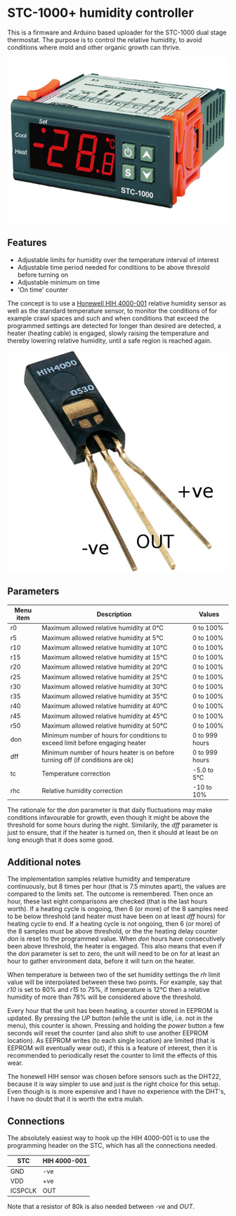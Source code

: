 STC\-1000+ humidity controller
==============================

This is a firmware and Arduino based uploader for the STC-1000 dual stage thermostat. The purpose is to control the relative humidity, to avoid conditions where mold and other organic growth can thrive.


![STC-1000](../img/STC-1000.jpg)

Features
--------

* Adjustable limits for humidity over the temperature interval of interest
* Adjustable time period needed for conditions to be above thresold before turning on
* Adjustable minimum on time
* 'On time' counter

The concept is to use a [Honewell HIH 4000-001](http://www.farnell.com/datasheets/1685535.pdf) relative humidity sensor as well as the standard temperature sensor, to monitor the conditions of for example crawl spaces and such and when conditions that exceed the programmed settings are detected for longer than desired are detected, a heater (heating cable) is engaged, slowly raising the temperature and thereby lowering relative humidity, until a safe region is reached again.

![Honewell HIH 4000-001](HIH_4000_001.jpg)

Parameters
----------

|Menu item|Description|Values|
|--------|-------|-------|
|r0|Maximum allowed relative humidity at 0°C|0 to 100%|
|r5|Maximum allowed relative humidity at 5°C|0 to 100%|
|r10|Maximum allowed relative humidity at 10°C|0 to 100%|
|r15|Maximum allowed relative humidity at 15°C|0 to 100%|
|r20|Maximum allowed relative humidity at 20°C|0 to 100%|
|r25|Maximum allowed relative humidity at 25°C|0 to 100%|
|r30|Maximum allowed relative humidity at 30°C|0 to 100%|
|r35|Maximum allowed relative humidity at 35°C|0 to 100%|
|r40|Maximum allowed relative humidity at 40°C|0 to 100%|
|r45|Maximum allowed relative humidity at 45°C|0 to 100%|
|r50|Maximum allowed relative humidity at 50°C|0 to 100%|
|don|Minimum number of hours for conditions to exceed limit before engaging heater|0 to 999 hours|
|dff|Minimum number of hours heater is on before turning off (if conditions are ok)|0 to 999 hours|
|tc|Temperature correction|-5.0 to 5°C|
|rhc|Relative humidity correction|-10 to 10%|

The rationale for the *don* parameter is that daily fluctuations may make conditions infavourable for growth, even though it might be above the threshold for some hours during the night.
Similarily, the *dff* parameter is just to ensure, that if the heater is turned on, then it should at least be on long enough that it does some good.

Additional notes
----------------

The implementation samples relative humidity and temperature continuously, but 8 times per hour (that is 7.5 minutes apart), the values are compared to the limits set. The outcome is remembered. Then once an hour, these last eight comparisons are checked (that is the last hours worth). If a heating cycle is ongoing, then 6 (or more) of the 8 samples need to be below threshold (and heater must have been on at least *dff* hours) for heating cycle to end.
If a heating cycle is not ongoing, then 6 (or more) of the 8 samples must be above threshold, or the the heating delay counter *don* is reset to the programmed value. When *don* hours have consecutively been above threshold, the heater is engaged.
This also means that even if the *don* parameter is set to zero, the unit will need to be on for at least an hour to gather environment data, before it will turn on the heater.

When temperature is between two of the set humidity settings the *rh* limit value will be interpolated between these two points. For example, say that *r10* is set to 80% and *r15* to 75%, if temperature is 12°C then a relative humidity of more than 78% will be considered above the threshold.

Every hour that the unit has been heating, a counter stored in EEPROM is updated. By pressing the *UP* button (while the unit is idle, i.e. not in the menu), this counter is shown. Pressing and holding the *power* button a few seconds will reset the counter (and also shift to use another EEPROM location). As EEPROM writes (to each single location) are limited (that is EEPROM will eventually wear out), if this is a feature of interest, then it is recommended to periodically reset the counter to limit the effects of this wear.

The honewell HIH sensor was chosen before sensors such as the DHT22, because it is way simpler to use and just is the right choice for this setup. Even though is is more expensive and I have no experience with the DHT's, I have no doubt that it is worth the extra mulah. 

Connections
-----------

The absolutely easiest way to hook up the HIH 4000-001 is to use the programming header on the STC, which has all the connections needed.

|STC|HIH 4000-001|
|---|------------|
|GND|-ve|
|VDD|+ve|
|ICSPCLK|OUT|

Note that a resistor of 80k is also needed between *-ve* and *OUT*.


